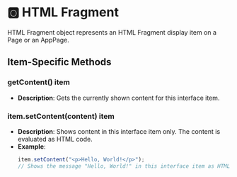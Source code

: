 # &#127358; HTML Fragment
HTML Fragment object represents an HTML Fragment display item on a Page or an AppPage.

## Item-Specific Methods

### getContent() <Badge type="tip">item</Badge>

- **Description**: Gets the currently shown content for this interface item.

### item.setContent(content) <Badge type="tip">item</Badge>

- **Description**: Shows content in this interface item only. The content is evaluated as HTML code.
- **Example**:
  ```javascript
  item.setContent("<p>Hello, World!</p>");
  // Shows the message "Hello, World!" in this interface item as HTML.
  ```

<!--@include: ./common/functions.md -->

<!--@include: ./common/event_objects.md -->


<!--@include: ./common/events.md -->
